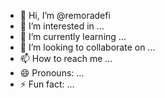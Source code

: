 - 👋 Hi, I’m @remoradefi
- 👀 I’m interested in ...
- 🌱 I’m currently learning ...
- 💞️ I’m looking to collaborate on ...
- 📫 How to reach me ...
- 😄 Pronouns: ...
- ⚡ Fun fact: ...

<!---
remoradefi/remoradefi is a ✨ special ✨ repository because its `README.md` (this file) appears on your GitHub profile.
You can click the Preview link to take a look at your changes.
--->
